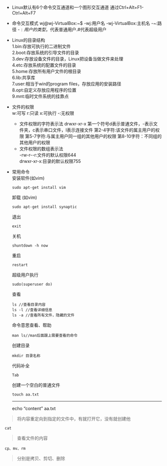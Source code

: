 - Linux默认有6个命令交互通道和一个图形交互通道
	通过Ctrl+Alt+F1-Ctrl+Alt+F7

- 命令交互模式
	wj@wj-VirtualBox:~$
	-wj:用户名
	-wj-VirtualBox:主机名
	-~:路径
	-$:用户的类型，$代表普通用户.#代表超级用户

- Linux的目录结构</br>
		1.bin:存放可执行的二进制文件</br>
		2.boot:存放系统的引导文件的目录</br>
		3.dev:存放设备文件的目录，Linux把设备当做文件来处理</br>
		4.etc:存放系统的配置文件的目录</br>
		5.home:存放所有用户文件的根目录</br>
		6.lib:共享库</br>
		7.user:相当于win的program files，存放应用的安装路径</br>
		8.opt:自定义存放应用程序的位置</br>
		9.mnt:临时文件系统的挂靠点</br>

- 文件的权限</br>
	w:可写	r:只读	x:可执行  -:无权限</br>
	- 文件权限的字符表示法
		drwxr-xr-x
			第一个符号d表示普通文件，-表示文件夹，c表示串口文件，l表示连接文件
			第2-4字符:该文件的属主用户的权限
			第5-7字符:与属主用户同一组的其他用户的权限
			第8-10字符：不同组的其他用户的权限
	- 文件权限的数组表示法</br>
		-rw-r--r:文件的默认权限644</br>
		drwxr-xr-x:目录的默认权限755</br>
		</p>
- 常用命令</br>
	安装软件(如vim)</br>
	```
	sudo apt-get install vim
	```

	卸载 (如vim)</br>
	```
	sudo apt-get install synaptic
	```

	退出</br>
	```
	exit
	```

	关机</br>
	```
	shuntdown -h now
	```
	重启</br>
	```
	restart
	```

	超级用户执行
	```
	sudo(superuser do)
  ```
	查看
	```
	ls //查看目录内容
	ls -l //查看详细信息
	ls -a //查看所有文件，隐藏的文件
	```
	命令意思查看、帮助
	```
	man ls//man后面跟上需要查看的命令
	```

	创建目录
	```
	mkdir 目录名称
	```

	代码补全
	```
	Tab
	```
	创建一个空白的普通文件
	```
	touch aa.txt
	```
	---
	echo “content” aa.txt
>将内容重定向到指定的文件中，有就打开它，没有就创建他

	cat
> 查看文件的内容

	cp、mv、rm
> 分别是拷贝、剪切、删除
